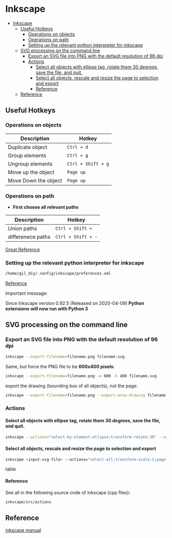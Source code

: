 # Inkscape

<!--ts-->
* [Inkscape](#inkscape)
   * [Useful Hotkeys](#useful-hotkeys)
      * [Operations on objects](#operations-on-objects)
      * [Operations on path](#operations-on-path)
      * [Setting up the relevant python interpreter for inkscape](#setting-up-the-relevant-python-interpreter-for-inkscape)
   * [SVG processing on the command line](#svg-processing-on-the-command-line)
      * [Export an SVG file into PNG with the default resolution of 96 dpi](#export-an-svg-file-into-png-with-the-default-resolution-of-96-dpi)
      * [Actions](#actions)
         * [Select all objects with ellipse tag, rotate them 30 degrees, save the file, and quit.](#select-all-objects-with-ellipse-tag-rotate-them-30-degrees-save-the-file-and-quit)
         * [Select all objects, rescale and resize the page to selection and export](#select-all-objects-rescale-and-resize-the-page-to-selection-and-export)
         * [Reference](#reference)
   * [Reference](#reference-1)

<!-- Created by https://github.com/ekalinin/github-markdown-toc -->
<!-- Added by: gil_diy, at: Sun 26 Feb 2023 01:40:02 AM IST -->

<!--te-->

## Useful Hotkeys

###  Operations on objects

Description | Hotkey
------------|-----
Duplicate object | `Ctrl + d`
Group elements | `Ctrl + g`
Ungroup elements | `Ctrl + Shift + g`
Move up the object | `Page up`
Move Down the object | `Page up`

###  Operations on path

* **First choose all relevant paths**

Description | Hotkey
------------|-----
Union paths | `Ctrl + Shift +`
differenece paths | `Ctrl + Shift + -`

[Great Reference](https://www.youtube.com/watch?v=jxhR9aT6crU)


### Setting up the relevant python interpreter for inkscape 

```bash
/home/gil_diy/.config/inkscape/preferences.xml
```

[Reference](https://wiki.inkscape.org/wiki/index.php/Extension_Interpreters)

Important message:

Since Inkscape version 0.92.5 (Released on 2020-04-09) 
**Python extensions will now run with Python 3**


## SVG processing on the command line

### Export an SVG file into PNG with the default resolution of 96 dpi

```bash
inkscape --export-filename=filename.png filename.svg
```


Same, but force the PNG file to be **600x400 pixels**:

```bash
inkscape --export-filename=filename.png -w 600 -h 400 filename.svg
```


export the drawing (bounding box of all objects), not the page:

```bash
inkscape --export-filename=filename.png --export-area-drawing filename.svg
```
### Actions

#### Select all objects with ellipse tag, rotate them 30 degrees, save the file, and quit.

```bash
inkscape --actions="select-by-element:ellipse;transform-rotate:30" --export-overwrite filename.svg
```


#### Select all objects, rescale and resize the page to selection and export

```bash
inkscape <input-svg-file> --actions="select-all;transform-scale:2;page-fit-to-selection" --export-filename=<output-svg-file>
```



table

#### Reference

See all in the following source code of inkscape (cpp files):

```bash
inkscape/src/actions
```

## Reference

[inkscape manual](https://inkscape.org/doc/inkscape-man.html)